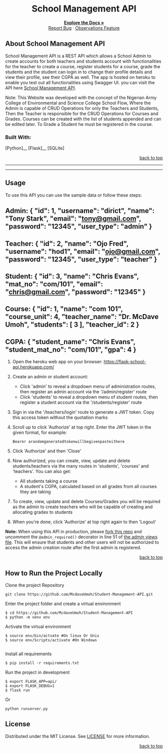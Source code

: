 <a name="readme-top"></a>

<!-- Project Name -->
<div align="center">
  <h1>School Management API</h1>
</div>

<div>
  <p align="center">
    <a href="https://github.com/McdaveUmoh/Student-Management-API#readme"><strong>Explore the Docs »</strong></a>
    <br />
    <a href="https://github.com/McdaveUmoh/Student-Management-API/issues">Report Bug</a>
    ·
    <a href="https://github.com/McdaveUmoh/Student-Management-API/issues">Observations Feature</a>
  </p>
</div>


<!-- About the Project -->
## About School Management API

 School Management API is a REST API which allows a School Admin to create accounts for both teachers and students account with functionalities for the teacher to create a course, register students for a course, grade the students and the student can login in to change their profile details and view their profile, see their CGPA as well. The app is hosted on heroku to enable you test out all functionalities using Swagger UI. you can visit the API here <a href="https://flask-school-api.herokuapp.com">School Management API</a>.

 Note: This Website was developed with the concept of the Nigerian Army College of Environmental and Science College School Flow, Where the Admin is capable of CRUD Operations for only the Teachers and Students, Then the Teacher is responsible for the CRUD Operations for Courses and Grades. Courses can be created with the list of students appended and can be edited later. To Grade a Student he must be registered in the course.  

### Built With:

[Python]__
[Flask]__
[SQLite]

<p align="right"><a href="#readme-top">back to top</a></p>

---

---

<!-- GETTING STARTED -->
## Usage

To use this API you can use the sample data or follow these steps:

Admin:
{
  "id": 1,
  "username": "dirict",
  "name": "Tony Stark",
  "email": "tony@gmail.com",
  "password": "12345",
  "user_type": "admin"
}
---
Teacher:
{
    "id": 2,
    "name": "Ojo Fred",
    "username": "hod1",
    "email": "ojo@gmail.com",
    "password": "12345",
    "user_type": "teacher"
}
---
Student:
{
    "id": 3,
    "name": "Chris Evans",
    "mat_no": "com/101",
    "email": "chris@gmail.com",
    "password": "12345"
}
---
Course:
{
    "id": 1,
    "name": "com 101",
    "course_unit": 4,
    "teacher_name": "Dr. McDave Umoh",
    "students": [
      3
    ],
    "teacher_id": 2
}
---
CGPA:
{
  "student_name": "Chris Evans",
  "student_mat_no": "com/101",
  "gpa": 4
}
---

1. Open the heroku web app on your browser: https://flask-school-api.herokuapp.com/

2. Create an admin or student account:
    - Click 'admin' to reveal a dropdown menu of administration routes, then register an admin account via the '/admin/register' route
    - Click 'students' to reveal a dropdown menu of student routes, then register a student account via the '/students/register' route

3. Sign in via the '/teachers/login' route to generate a JWT token. Copy this access token without the quotation marks

4. Scroll up to click 'Authorize' at top right. Enter the JWT token in the given format, for example:
   ```
   Bearer arandomgeneratedtokenwillbegivenpasteithere
   ```

5. Click 'Authorize' and then 'Close'

6. Now authorized, you can create, view, update and delete students/teachers via the many routes in 'students', 'courses' and 'teachers'. You can also get:
    - All students taking a course
    - A student's CGPA, calculated based on all grades from all courses they are taking

7. To create, view, update and delete Courses/Grades you will be required as the admin to create teachers who will be capable of creating and allocating grades to students

8. When you're done, click 'Authorize' at top right again to then 'Logout'

**Note:** When using this API in production, please [fork this repo](https://github.com/McdaveUmoh/Student-Management-API) and uncomment the `@admin_required()` decorator in line 51 of [the admin views file](https://github.com/McdaveUmoh/Student-Management-API/blob/main/api/admin/views.py). This will ensure that students and other users will not be authorized to access the admin creation route after the first admin is registered.

<p align="right"><a href="#readme-top">back to top</a></p>


## How to Run the Project Locally

Clone the project Repository
```
git clone https://github.com/McdaveUmoh/Student-Management-API.git
```

Enter the project folder and create a virtual environment
``` 
$ cd https://github.com/McdaveUmoh/Student-Management-API
$ python -m venv env 
```

Activate the virtual environment
``` 
$ source env/bin/actvate #On linux Or Unix
$ source env/Scripts/activate #On Windows 
 
```

Install all requirements

```
$ pip install -r requirements.txt
```

Run the project in development
```
$ export FLASK_APP=api/
$ export FLASK_DEBUG=1
$ flask run
```
Or 
``` 
python runserver.py
``` 

<!-- License -->
## License

Distributed under the MIT License. See <a href="https://github.com/McdaveUmoh/Student-Management-API/blob/main/LICENSE">LICENSE</a> for more information.

<p align="right"><a href="#readme-top">back to top</a></p>
